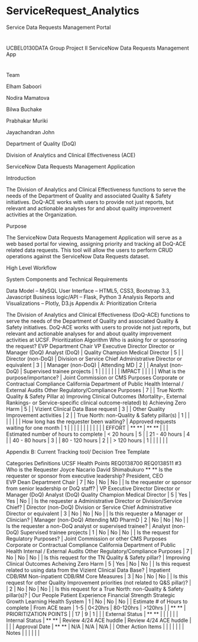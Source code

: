 # ServiceRequest_Analytics
Service Data Requests Management Portal 
#

#

#

#

#

#

#

UCBEL0130DATA Group Project II
ServiceNow Data Requests Management App
#

#

#

#

#

#

Team

Elham Saboori

Nodira Mamatova

Bilwa Buchake

Prabhakar Muriki

Jayachandran John

Department of Quality (DoQ)

Division of Analytics and Clinical Effectiveness (ACE)

ServiceNow Data Requests Management Application

Introduction

The Division of Analytics and Clinical Effectiveness functions to serve the needs of the Department of Quality and associated Quality & Safety initiatives. DoQ-ACE works with users to provide not just reports, but relevant and actionable analyses for and about quality improvement activities at the Organization.

Purpose

The ServiceNow Data Requests Management Application will serve as a web based portal for viewing, assigning priority and tracking all DoQ-ACE related data requests. This tool will allow the users to perform CRUD operations against the ServiceNow Data Requests dataset.

High Level Workflow



System Components and Technical Requirements

Data Model – MySQL
User Interface – HTML5, CSS3, Bootstrap 3.3, Javascript
Business logic/API – Flask, Python 3
Analysis Reports and Visualizations – Plotly, D3.js
Appendix A: Prioritization Criteria

The Division of Analytics and Clinical Effectiveness (DoQ-ACE) functions to serve the needs of the Department of Quality and associated Quality & Safety initiatives. DoQ-ACE works with users to provide not just reports, but relevant and actionable analyses for and about quality improvement activities at UCSF.
Prioritization Algorithm
Who is asking for or sponsoring the request?
EVP
Department Chair
VP
Executive Director
Director or Manager (DoQ)
Analyst (DoQ) | Quality Champion
Medical Director | 5 |
| Director (non-DoQ) | Division or Service Chief
Administrative Director or equivalent | 3 |
| Manager (non-DoQ) | Attending MD | 2 |
| Analyst (non-DoQ) | Supervised trainee projects | 1 |
| | | | |
| IMPACT | | | |
| What is the purpose/importance? | Joint Commission or CMS Purposes
Corporate or Contractual Compliance
California Department of Public Health
Internal / External Audits
Other Regulatory/Compliance Purposes | 7 |
| True North: Quality & Safety Pillar
a) Improving Clinical Outcomes (Mortality-, External Rankings- or Service-specific clinical outcome-related)
b) Achieving Zero Harm | 5 |
| Vizient Clinical Data Base request | 3 |
| Other Quality Improvement activities | 2 |
| True North: non-Quality & Safety pillar(s) | 1 |
| | | | |
| How long has the requester been waiting? | Approved requests waiting for one month | 1 |
| | | | |
| | | | |
| EFFORT | ** ** | ** ** | |
| Estimated number of hours to complete | < 20 hours | 5 |
| 21 - 40 hours | 4 |
| 40 - 80 hours | 3 |
| 80 - 120 hours | 2 |
| > 120 hours | 1 |
| | | | |

Appendix B: Current Tracking tool/ Decision Tree Template

Categories	Definitions UCSF Health	Points	REQ0138700	REQ0138511	#3
Who is the Requester			Joyce Nacario	David Shimabukuro	** **
Is the requester or sponsor from executive leadership?	President, CEO				
EVP
Dean
Department Chair | 7 | No | No | No |
| Is the requester or sponsor from senior leadership or DoQ staff? | VP
Executive Director
Director or Manager (DoQ)
Analyst (DoQ)
Quality Champion
Medical Director | 5 | Yes | Yes | No |
| Is the requester a Administrative Director or Division/Service Chief? | Director (non-DoQ)
Division or Service Chief
Administrative Director or equivalent | 3 | No | No | No |
| Is this requester a Manager or Clinician? | Manager (non-DoQ)
Attending MD
PharmD | 2 | No | No | No |
| Is the requester a non-DoQ analyst or supervised trainee? | Analyst (non-DoQ)
Supervised trainee projects | 1 | No | No | No |
| Is the request for Regulatory Purposes? | Joint Commission or other CMS Purposes
Corporate or Contractual Compliance
California Department of Public Health
Internal / External Audits
Other Regulatory/Compliance Purposes | 7 | No | No | No |
| Is this request for the TN Quality & Safety pillar? | Improving Clinical Outcomes
Acheiving Zero Harm | 5 | Yes | No | No |
| Is this request related to using data from the Vizient Clinical Data Base? | Inpatient CDB/RM
Non-inpatient CDB/RM
Core Measures | 3 | No | No | No |
| Is this request for other Quality Improvement priorities (not related to Q&S pillar)? | | 2 | No | No | No |
| Is this request for a True North: non-Quality & Safety pillar(s)? | Our People
Patient Experience
Financial Strength
Strategic Growth
Learning Health System | 1 | No | No | No |
| Estimate # of Hours to complete | From ACE team | 1-5 | 0<20hrs | 80-120hrs | >120hrs |
| ** ** | PRIORITIZATION POINTS | | 17 | 9 | 1 |
| | External Status | ** ** | | | |
| | Internal Status | ** ** | Review 4/24 ACE huddle | Review 4/24 ACE huddle | |
| | Approval Date | ** ** | N/A | N/A | N/A |
| Other Action Items | | | | | |
| Notes | | | | | |
